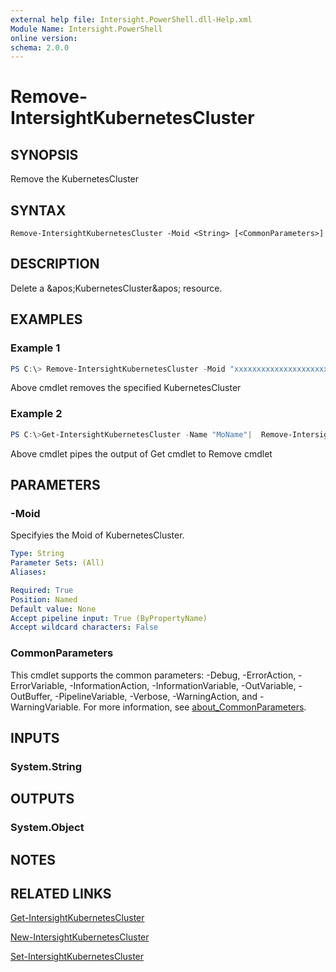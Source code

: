 ```yaml
---
external help file: Intersight.PowerShell.dll-Help.xml
Module Name: Intersight.PowerShell
online version:
schema: 2.0.0
---
```


# Remove-IntersightKubernetesCluster

## SYNOPSIS
Remove the KubernetesCluster

## SYNTAX

```
Remove-IntersightKubernetesCluster -Moid <String> [<CommonParameters>]
```

## DESCRIPTION
Delete a &amp;apos;KubernetesCluster&amp;apos; resource.

## EXAMPLES

### Example 1
```powershell
PS C:\> Remove-IntersightKubernetesCluster -Moid "xxxxxxxxxxxxxxxxxxxxxxxxxxx"
```
Above cmdlet removes the specified KubernetesCluster 

### Example 2
```powershell
PS C:\>Get-IntersightKubernetesCluster -Name "MoName"|  Remove-IntersightKubernetesCluster
```
Above cmdlet pipes the output of Get cmdlet to Remove cmdlet

## PARAMETERS

### -Moid
Specifyies the Moid of KubernetesCluster.

```yaml
Type: String
Parameter Sets: (All)
Aliases:

Required: True
Position: Named
Default value: None
Accept pipeline input: True (ByPropertyName)
Accept wildcard characters: False
```

### CommonParameters
This cmdlet supports the common parameters: -Debug, -ErrorAction, -ErrorVariable, -InformationAction, -InformationVariable, -OutVariable, -OutBuffer, -PipelineVariable, -Verbose, -WarningAction, and -WarningVariable. For more information, see [about_CommonParameters](http://go.microsoft.com/fwlink/?LinkID=113216).

## INPUTS

### System.String

## OUTPUTS

### System.Object
## NOTES

## RELATED LINKS

[Get-IntersightKubernetesCluster](./Get-IntersightKubernetesCluster.md)

[New-IntersightKubernetesCluster](./New-IntersightKubernetesCluster.md)

[Set-IntersightKubernetesCluster](./Set-IntersightKubernetesCluster.md)

